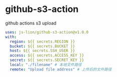 # github-s3-action

github actions s3 upload


```yaml
uses: js-lion/github-s3-action@v1.0.0
with:
  region: ${{ secrets.REGION }}
  bucket: ${{ secrets.BUCKET }}
  host: ${{ secrets.SSH_USER }}
  access: ${{ secrets.ACCESS_KEY }}
  secret: ${{ secrets.SECRET_KEY }}
  local: "./filename" # 本地文件路径
  remote: "Upload file address" # 上传后的文件路径
```
